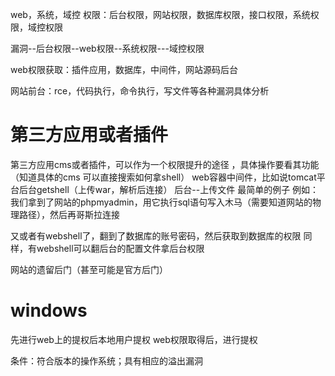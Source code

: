 web，系统，域控
 权限：后台权限，网站权限，数据库权限，接口权限，系统权限，域控权限   

漏洞--后台权限--web权限--系统权限---域控权限

web权限获取：插件应用，数据库，中间件，网站源码后台

网站前台：rce，代码执行，命令执行，写文件等各种漏洞具体分析
# 第三方应用或者插件
第三方应用cms或者插件，可以作为一个权限提升的途径 ，具体操作要看其功能（知道具体的cms 可以直接搜索如何拿shell）
web容器中间件，比如说tomcat平台后台getshell（上传war，解析后连接）
后台--上传文件
最简单的例子
例如：我们拿到了网站的phpmyadmin，用它执行sql语句写入木马（需要知道网站的物理路径），然后再哥斯拉连接

又或者有webshell了，翻到了数据库的账号密码，然后获取到数据库的权限 
同样，有webshell可以翻后台的配置文件拿后台权限 

网站的遗留后门（甚至可能是官方后门）

# windows
先进行web上的提权后本地用户提权
web权限取得后，进行提权

条件：符合版本的操作系统；具有相应的溢出漏洞